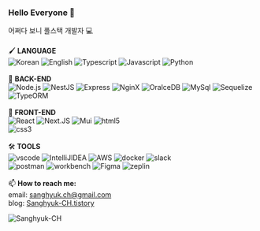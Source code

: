 ### Hello Everyone 👋
어쩌다 보니 풀스택 개발자 💻 
<br/>
<br/>
🖌 **LANGUAGE** <br/>
![Korean](https://img.shields.io/badge/Korean-red)
![English](https://img.shields.io/badge/English-blue)
![Typescript](https://img.shields.io/badge/TypeScript-black?logo=typescript)
![Javascript](https://img.shields.io/badge/JavaScript-black?logo=javascript)
![Python](https://img.shields.io/badge/Python-black?logo=python)
<br/>
<br/>
🌱 **BACK-END** <br/>
![Node.js](https://img.shields.io/badge/Node.js-black?logo=node.js)
![NestJS](https://img.shields.io/badge/NestJS-black?logo=NestJS)
![Express](https://img.shields.io/badge/Express-black?logo=express)
![NginX](https://img.shields.io/badge/Nginx-black?logo=nginx)
![OralceDB](https://img.shields.io/badge/OracleDB-black?logo=oracle)
![MySql](https://img.shields.io/badge/MySQL-black?logo=mysql)
![Sequelize](https://img.shields.io/badge/Sequelize-black?logo=sequilize)
![TypeORM](https://img.shields.io/badge/typeORM-black)
<br/>
<br/>
🌱 **FRONT-END** <br/>
![React](https://img.shields.io/badge/React-black?logo=react)
![Next.JS](https://img.shields.io/badge/Next.JS-black?logo=Next.JS)
![Mui](https://img.shields.io/badge/MaterialUI-black?logo=mui)
![html5](https://img.shields.io/badge/HTML5-black?logo=html5)	
![css3](https://img.shields.io/badge/CSS3-black?logo=css3)
<br/><br/>
🛠 **TOOLS** <br/>
![vscode](https://img.shields.io/badge/VSCode-black?logo=visual-studio-code)
![IntelliJIDEA](https://img.shields.io/badge/IntelliJ-black?logo=IntelliJIDEA)
![AWS](https://img.shields.io/badge/AWS-black?logo=Amazon-AWS)
![docker](https://img.shields.io/badge/Docker-black?logo=docker)
![slack](https://img.shields.io/badge/Slack-black?logo=slack)	
![postman](https://img.shields.io/badge/Postman-black?logo=postman) 
![workbench](https://img.shields.io/badge/MySQLWorkbench-black)
![Figma](https://img.shields.io/badge/Figma-black?logo=figma)
![zeplin](https://img.shields.io/badge/Zeplin-black)
<br/><br/>
📫 **How to reach me:** <br/>
email: sanghyuk.ch@gmail.com <br/>
blog: <a href="https://Sanghyuk-CH.tistory.com">Sanghyuk-CH.tistory</a><br/>
<!--<br/>
**PROJECTS:** <br/>
https://cloud-bookstore.com <br/>-->
<p><img align="left" src="https://github-readme-streak-stats.herokuapp.com/?user=Sanghyuk-CH&" alt="Sanghyuk-CH" /></p>
